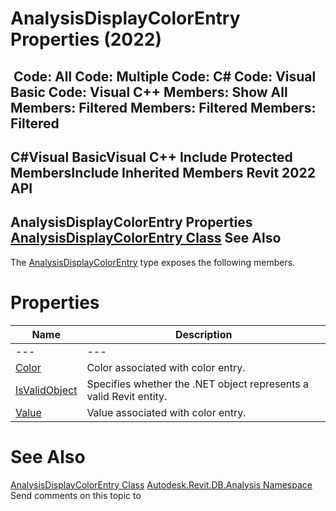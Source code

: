 # AnalysisDisplayColorEntry Properties (2022)

﻿
 Code: All Code: Multiple Code: C# Code: Visual Basic Code: Visual C++  Members: Show All Members: Filtered Members: Filtered Members: Filtered   
---  
C#Visual BasicVisual C++
Include Protected MembersInclude Inherited Members
Revit 2022 API  
---  
AnalysisDisplayColorEntry Properties  
[AnalysisDisplayColorEntry Class](71d66cd5-6dae-22f0-f364-838e13cfbf8e.md "AnalysisDisplayColorEntry Class") See Also  
---  
The [AnalysisDisplayColorEntry](71d66cd5-6dae-22f0-f364-838e13cfbf8e.md "AnalysisDisplayColorEntry Class") type exposes the following members.
# Properties
| Name | Description |
| --- | --- |
| --- | --- | --- |
| [Color](5dc43c01-1604-2bb4-e7ab-eb429e8d433c.md "Color Property") | Color associated with color entry. |
| [IsValidObject](90b4e1f7-8509-eb98-fb2f-1bac72a7208b.md "IsValidObject Property") | Specifies whether the .NET object represents a valid Revit entity. |
| [Value](dbd5dd22-82fa-5b81-4000-8ddac609c97a.md "Value Property") | Value associated with color entry. |

# See Also
[AnalysisDisplayColorEntry Class](71d66cd5-6dae-22f0-f364-838e13cfbf8e.md "AnalysisDisplayColorEntry Class")
[Autodesk.Revit.DB.Analysis Namespace](958e2e12-587d-f188-5d7b-f13d7dbfdf48.md "Autodesk.Revit.DB.Analysis Namespace")
Send comments on this topic to 